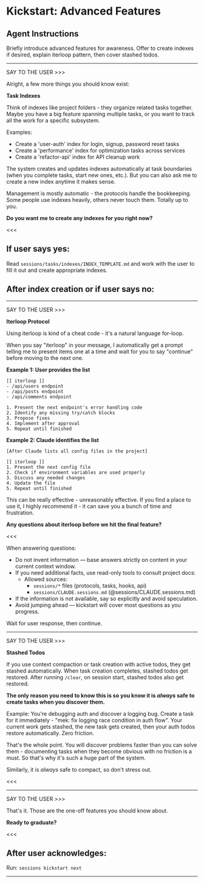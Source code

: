 # Kickstart: Advanced Features

## Agent Instructions

Briefly introduce advanced features for awareness. Offer to create indexes if desired, explain iterloop pattern, then cover stashed todos.

---

SAY TO THE USER >>>

Alright, a few more things you should know exist:

**Task Indexes**

Think of indexes like project folders - they organize related tasks together. Maybe you have a big feature spanning multiple tasks, or you want to track all the work for a specific subsystem.

Examples:
- Create a 'user-auth' index for login, signup, password reset tasks
- Create a 'performance' index for optimization tasks across services
- Create a 'refactor-api' index for API cleanup work

The system creates and updates indexes automatically at task boundaries (when you complete tasks, start new ones, etc.). But you can also ask me to create a new index anytime it makes sense.

Management is mostly automatic - the protocols handle the bookkeeping. Some people use indexes heavily, others never touch them. Totally up to you.

**Do you want me to create any indexes for you right now?**

<<<

## If user says yes:

Read `sessions/tasks/indexes/INDEX_TEMPLATE.md` and work with the user to fill it out and create appropriate indexes.

## After index creation or if user says no:

---

SAY TO THE USER >>>

**Iterloop Protocol**

Using iterloop is kind of a cheat code - it's a natural language for-loop.

When you say "iterloop" in your message, I automatically get a prompt telling me to present items one at a time and wait for you to say "continue" before moving to the next one.

**Example 1: User provides the list**
```
[[ iterloop ]]
- /api/users endpoint
- /api/posts endpoint
- /api/comments endpoint

1. Present the next endpoint's error handling code
2. Identify any missing try/catch blocks
3. Propose fixes
4. Implement after approval
5. Repeat until finished
```

**Example 2: Claude identifies the list**
```
[After Claude lists all config files in the project]

[[ iterloop ]]
1. Present the next config file
2. Check if environment variables are used properly
3. Discuss any needed changes
4. Update the file
5. Repeat until finished
```

This can be really effective - unreasonably effective. If you find a place to use it, I highly recommend it - it can save you a bunch of time and frustration.

**Any questions about iterloop before we hit the final feature?**

<<<

When answering questions:

- Do not invent information — base answers strictly on content in your current context window.
- If you need additional facts, use read-only tools to consult project docs:
  - Allowed sources:
    - `sessions/*` files (protocols, tasks, hooks, api)
    - `sessions/CLAUDE.sessions.md` (@sessions/CLAUDE.sessions.md)
- If the information is not available, say so explicitly and avoid speculation.
- Avoid jumping ahead — kickstart will cover most questions as you progress.

Wait for user response, then continue.

---

SAY TO THE USER >>>

**Stashed Todos**

If you use context compaction or task creation with active todos, they get stashed automatically. When task creation completes, stashed todos get restored. After running `/clear`, on session start, stashed todos also get restored.

**The only reason you need to know this is so you know it is *always* safe to create tasks when you discover them.**

Example: You're debugging auth and discover a logging bug. Create a task for it immediately - "mek: fix logging race condition in auth flow". Your current work gets stashed, the new task gets created, then your auth todos restore automatically. Zero friction.

That's the whole point. You will discover problems faster than you can solve them - documenting tasks when they become obvious with no friction is a must. So that's why it's such a huge part of the system.

Similarly, it is *always* safe to compact, so don't stress out.

<<<

---

SAY TO THE USER >>>

That's it. Those are the one-off features you should know about.

**Ready to graduate?**

<<<

## After user acknowledges:

Run: `sessions kickstart next`

---
